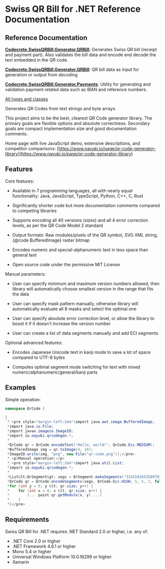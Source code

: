 # Swiss QR Bill for .NET Reference Documentation

## Reference Documentation

**[Codecrete.SwissQRBill.Generator.QRBill](xref:Codecrete.SwissQRBill.Generator.QRBill)**: Generates Swiss QR bill (receipt and payment part). Also validates the bill data and encode and decode the text embedded in the QR code.

**[Codecrete.SwissQRBill.Generator.QRBill](xref:Codecrete.SwissQRBill.Generator.Bill)**: QR bill data as input for generation or output from decoding

**[Codecrete.SwissQRBill.Generator.Payments](xref:Codecrete.SwissQRBill.Generator.Payments)**: Utility for generating and validation payment related data such as IBAN and reference numbers.

[All types and classes](xref:Codecrete.SwissQRBill.Generator)


Generates QR Codes from text strings and byte arrays.

This project aims to be the best, clearest QR Code generator library. The primary goals are flexible options
and absolute correctness. Secondary goals are compact implementation size and good documentation comments.

Home page with live JavaScript demo, extensive descriptions, and competitor comparisons:
[https://www.nayuki.io/page/qr-code-generator-library](https://www.nayuki.io/page/qr-code-generator-library)

## Features

Core features:

 * Available in 7 programming languages, all with nearly equal functionality: Java, JavaScript, TypeScript, Python, C++, C, Rust

 * Significantly shorter code but more documentation comments compared to competing libraries

 * Supports encoding all 40 versions (sizes) and all 4 error correction levels, as per the QR Code Model 2 standard

 * Output formats: Raw modules/pixels of the QR symbol, SVG XML string, {@code BufferedImage} raster bitmap

 * Encodes numeric and special-alphanumeric text in less space than general text

 * Open source code under the permissive MIT License


Manual parameters:

 * User can specify minimum and maximum version numbers allowed, then library will automatically choose smallest version in the range that fits the data
 
 * User can specify mask pattern manually, otherwise library will automatically evaluate all 8 masks and select the optimal one

 * User can specify absolute error correction level, or allow the library to boost it if it doesn't increase the version number

 * User can create a list of data segments manually and add ECI segments


Optional advanced features:

 * Encodes Japanese Unicode text in kanji mode to save a lot of space compared to UTF-8 bytes

 * Computes optimal segment mode switching for text with mixed numeric/alphanumeric/general/kanji parts

## Examples

Simple operation:

```csharp
namespace QrCode {

}
 * <pre style="margin-left:2em">import java.awt.image.BufferedImage;
 *import java.io.File;
 *import javax.imageio.ImageIO;
 *import io.nayuki.qrcodegen.*;
 *
 *QrCode qr = QrCode.encodeText("Hello, world!", QrCode.Ecc.MEDIUM);
 *BufferedImage img = qr.toImage(4, 10);
 *ImageIO.write(img, "png", new File("qr-code.png"));</pre>
 * <p>Manual operation:</p>
 * <pre style="margin-left:2em">import java.util.List;
 *import io.nayuki.qrcodegen.*;
 *
 *List&lt;QrSegment&gt; segs = QrSegment.makeSegments("3141592653589793238462643383");
 *QrCode qr = QrCode.encodeSegments(segs, QrCode.Ecc.HIGH, 5, 5, 2, false);
 *for (int y = 0; y &lt; qr.size; y++) {
 *    for (int x = 0; x &lt; qr.size; x++) {
 *        (... paint qr.getModule(x, y) ...)
 *    }
 *}</pre>
 ```



## Requirements

Swiss QR Bill for .NET requires .NET Standard 2.0 or higher, i.e. any of:

- .NET Core 2.0 or higher
- .NET Framework 4.6.1 or higher
- Mono 5.4 or higher
- Universal Windows Platform 10.0.16299 or higher
- Xamarin
